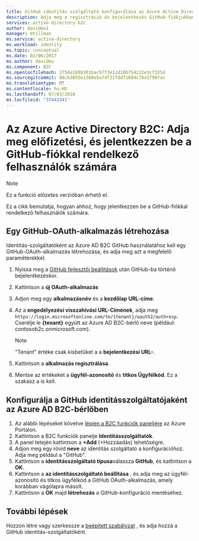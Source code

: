 ```yaml
---
title: GitHub identitás szolgáltató konfigurálása az Azure Active Directory B2C |} A Microsoft Docs
description: Adja meg a regisztráció és bejelentkezés GitHub-fiókjukban az alkalmazások Azure Active Directory B2C által védett rendelkező ügyfelek számára.
services: active-directory-b2c
author: davidmu1
manager: mtillman
ms.service: active-directory
ms.workload: identity
ms.topic: conceptual
ms.date: 02/06/2017
ms.author: davidmu
ms.component: B2C
ms.openlocfilehash: 3754a169b301bac97f3e12d10b754222e3cf325d
ms.sourcegitcommit: 86cb3855e1368e5a74f21fdd71684c78a1f907ac
ms.translationtype: MT
ms.contentlocale: hu-HU
ms.lasthandoff: 07/03/2018
ms.locfileid: "37443341"
---
```

# <a name="azure-active-directory-b2c-provide-sign-up-and-sign-in-to-consumers-with-github-accounts"></a>Az Azure Active Directory B2C: Adja meg előfizetési, és jelentkezzen be a GitHub-fiókkal rendelkező felhasználók számára

> [!NOTE]
> Ez a funkció előzetes verzióban érhető el.
> 

Ez a cikk bemutatja, hogyan ahhoz, hogy jelentkezzen be a GitHub-fiókkal rendelkező felhasználók számára.

## <a name="create-a-github-oauth-application"></a>Egy GitHub-OAuth-alkalmazás létrehozása

Identitás-szolgáltatóként az Azure AD B2C GitHub használatához kell egy GitHub-OAuth-alkalmazás létrehozása, és adja meg azt a megfelelő paraméterekkel.

1. Nyissa meg a [GitHub fejlesztői beállítások](https://github.com/settings/developers) után GitHub-ba történő bejelentkezéskor.
1. Kattintson a **új OAuth-alkalmazás**
1. Adjon meg egy **alkalmazásnév** és a **kezdőlap URL-címe**.
1. Az a **engedélyezési visszahívási URL-Címének**, adja meg `https://login.microsoftonline.com/te/{tenant}/oauth2/authresp`. Cserélje le **{tenant}** együtt az Azure AD B2C-bérlő neve (például: contosob2c.onmicrosoft.com).

    >[!NOTE]
    >"Tenant" értéke csak kisbetűket a a **bejelentkezési URL-**.

1. Kattintson a **alkalmazás regisztrálása**.
1. Mentse az értékeket a **ügyfél-azonosító** és **titkos Ügyfélkód**. Ez a szakasz a is kell.

## <a name="configure-github-as-an-identity-provider-in-your-azure-ad-b2c-tenant"></a>Konfigurálja a GitHub identitásszolgáltatójaként az Azure AD B2C-bérlőben

1. Az alábbi lépéseket követve [lépjen a B2C funkciók paneljére](active-directory-b2c-app-registration.md#navigate-to-b2c-settings) az Azure Portalon.
1. Kattintson a B2C funkciók panelje **Identitásszolgáltatók**.
1. A panel tetején kattintson a **+Add** (+Hozzáadás) lehetőségre.
1. Adjon meg egy rövid **neve** az identitás szolgáltató a konfigurációhoz. Adja meg például a "GitHub".
1. Kattintson a **identitásszolgáltató típusa**válassza **GitHub**, és kattintson a **OK**.
1. Kattintson a **az identitásszolgáltató beállítása** , és adja meg az ügyfél-azonosító és titkos ügyfélkód a GitHub OAuth-alkalmazás, amely korábban vágólapra másolt.
1. Kattintson a **OK** majd **létrehozás** a GitHub-konfiguráció mentéséhez.

## <a name="next-steps"></a>További lépések

Hozzon létre vagy szerkessze a [beépített szabályzat](active-directory-b2c-reference-policies.md) , és adja hozzá a GitHub identitás-szolgáltatóként.